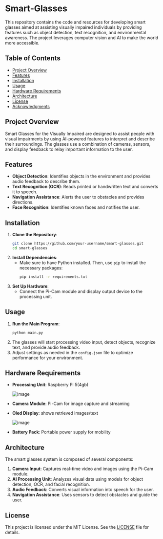 # Smart-Glasses
This repository contains the code and resources for developing smart glasses aimed at assisting visually impaired individuals by providing features such as object detection, text recognition, and environmental awareness. The project leverages computer vision and AI to make the world more accessible.

## Table of Contents
- [Project Overview](#project-overview)
- [Features](#features)
- [Installation](#installation)
- [Usage](#usage)
- [Hardware Requirements](#hardware-requirements)
- [Architecture](#architecture)
- [License](#license)
- [Acknowledgments](#acknowledgments)

## Project Overview
Smart Glasses for the Visually Impaired are designed to assist people with visual impairments by using AI-powered features to interpret and describe their surroundings. The glasses use a combination of cameras, sensors, and display feedback to relay important information to the user.

## Features
- **Object Detection**: Identifies objects in the environment and provides audio feedback to describe them.
- **Text Recognition (OCR)**: Reads printed or handwritten text and converts it to speech.
- **Navigation Assistance**: Alerts the user to obstacles and provides directions.
- **Face Recognition**: Identifies known faces and notifies the user.
  

## Installation
1. **Clone the Repository**:
   ```bash
   git clone https://github.com/your-username/smart-glasses.git
   cd smart-glasses
   ```
2. **Install Dependencies**:
   - Make sure to have Python installed. Then, use `pip` to install the necessary packages:
     ```bash
     pip install -r requirements.txt
     ```
3. **Set Up Hardware**:
   - Connect the Pi-Cam module and display output device to the processing unit.

## Usage
1. **Run the Main Program**:
   ```bash
   python main.py
   ```
2. The glasses will start processing video input, detect objects, recognize text, and provide audio feedback.
3. Adjust settings as needed in the `config.json` file to optimize performance for your environment.

## Hardware Requirements
- **Processing Unit**: Raspberry Pi 5(4gb)

  
  ![image](https://github.com/user-attachments/assets/4a72fe96-931b-4b2c-8800-62a91e09237e)

- **Camera Module**:  Pi-Cam for image capture and streaming
  

  
- **Oled Display**: shows retrieved images/text

  
  ![image](https://github.com/user-attachments/assets/b050d4a6-117e-4261-9fc5-e5e2a9b4f814)

  
- **Battery Pack**: Portable power supply for mobility

## Architecture
The smart glasses system is composed of several components:
1. **Camera Input**: Captures real-time video and images using the Pi-Cam module.
2. **AI Processing Unit**: Analyzes visual data using models for object detection, OCR, and facial recognition.
3. **Audio Feedback**: Converts visual information into speech for the user.
4. **Navigation Assistance**: Uses sensors to detect obstacles and guide the user.

## License
This project is licensed under the MIT License. See the [LICENSE](LICENSE) file for details.
